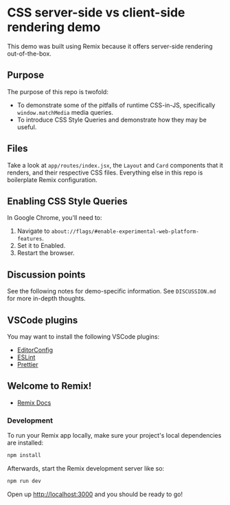 # CSS server-side vs client-side rendering demo

This demo was built using Remix because it offers server-side rendering out-of-the-box.

## Purpose

The purpose of this repo is twofold:

- To demonstrate some of the pitfalls of runtime CSS-in-JS, specifically
  `window.matchMedia` media queries.
- To introduce CSS Style Queries and demonstrate how they may be useful.

## Files

Take a look at `app/routes/index.jsx`, the `Layout` and `Card` components that it renders, and
their respective CSS files. Everything else in this repo is boilerplate Remix configuration.

## Enabling CSS Style Queries

In Google Chrome, you'll need to:

1. Navigate to `about://flags/#enable-experimental-web-platform-features`.
2. Set it to Enabled.
3. Restart the browser.

## Discussion points

See the following notes for demo-specific information. See `DISCUSSION.md` for more in-depth thoughts.

## VSCode plugins

You may want to install the following VSCode plugins:

- [EditorConfig](https://marketplace.visualstudio.com/items?itemName=EditorConfig.EditorConfig)
- [ESLint](https://marketplace.visualstudio.com/items?itemName=dbaeumer.vscode-eslint)
- [Prettier](https://marketplace.visualstudio.com/items?itemName=esbenp.prettier-vscode)

## Welcome to Remix!

- [Remix Docs](https://remix.run/docs)

### Development

To run your Remix app locally, make sure your project's local dependencies are installed:

```sh
npm install
```

Afterwards, start the Remix development server like so:

```sh
npm run dev
```

Open up [http://localhost:3000](http://localhost:3000) and you should be ready to go!
